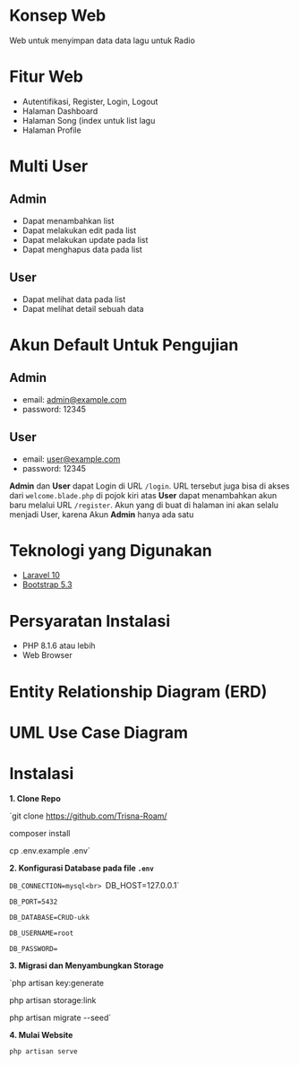 # Konsep Web
Web untuk menyimpan data data lagu untuk Radio

# Fitur Web
- Autentifikasi, Register, Login, Logout
- Halaman Dashboard
- Halaman Song (index untuk list lagu
- Halaman Profile

# Multi User
## Admin
- Dapat menambahkan list
- Dapat melakukan edit pada list
- Dapat melakukan update pada list
- Dapat menghapus data pada list

## User
- Dapat melihat data pada list
- Dapat melihat detail sebuah data

# Akun Default Untuk Pengujian
## Admin
- email: admin@example.com
- password: 12345

## User
- email: user@example.com
- password: 12345

**Admin** dan **User** dapat Login di URL `/login`. URL tersebut juga bisa di akses dari `welcome.blade.php` di pojok kiri atas
**User** dapat menambahkan akun baru melalui URL `/register`. Akun yang di buat di halaman ini akan selalu menjadi User, karena Akun **Admin** hanya ada satu

# Teknologi yang Digunakan
- [Laravel 10](https://laravel.com/)
- [Bootstrap 5.3](https://getbootstrap.com/)

# Persyaratan Instalasi
- PHP 8.1.6 atau lebih
- Web Browser

# Entity Relationship Diagram (ERD)

# UML Use Case Diagram


# Instalasi
 **1. Clone Repo**
 
`git clone https://github.com/Trisna-Roam/

composer install

cp .env.example .env`

**2. Konfigurasi Database pada file `.env`**

 `DB_CONNECTION=mysql<br>
 `DB_HOST=127.0.0.1`
 
 `DB_PORT=5432`
 
 `DB_DATABASE=CRUD-ukk`
 
 `DB_USERNAME=root`
 
 `DB_PASSWORD=`

**3. Migrasi dan Menyambungkan Storage**

`php artisan key:generate

php artisan storage:link

php artisan migrate --seed` 

**4. Mulai Website**

`php artisan serve`

